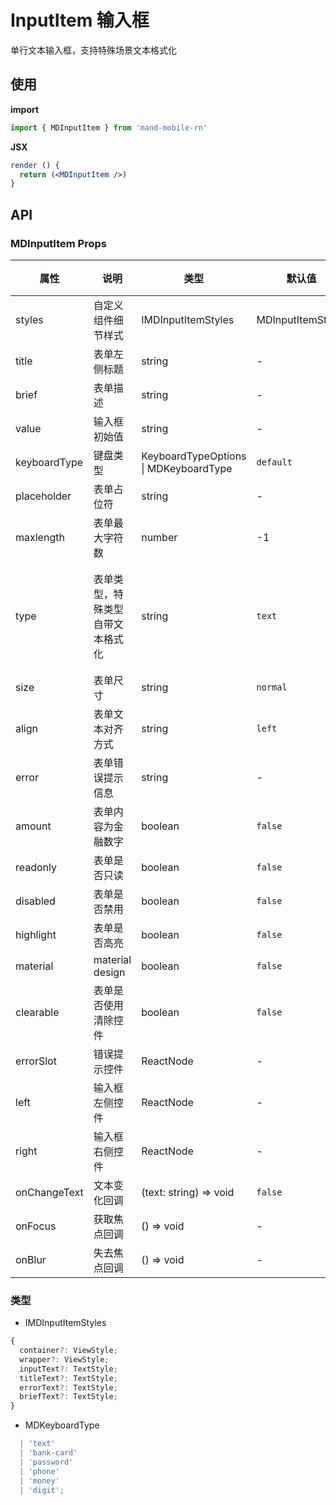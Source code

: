 # InputItem 输入框

单行文本输入框，支持特殊场景文本格式化

## 使用

**import**

```javascript
import { MDInputItem } from 'mand-mobile-rn'
```

**JSX**

```jsx
render () {
  return (<MDInputItem />)
}
```

## API

### MDInputItem Props

| 属性         | 说明                             | 类型                                  | 默认值            | 必须 | 备注                                                                                                                           |
| ------------ | -------------------------------- | ------------------------------------- | ----------------- | ---- | ------------------------------------------------------------------------------------------------------------------------------ |
| styles       | 自定义组件细节样式               | IMDInputItemStyles                    | MDInputItemStyles | N    | -                                                                                                                              |
| title        | 表单左侧标题                     | string                                | -                 | N    | -                                                                                                                              |
| brief        | 表单描述                         | string                                | -                 | N    | -                                                                                                                              |
| value        | 输入框初始值                     | string                                | -                 | N    | -                                                                                                                              |
| keyboardType | 键盘类型                         | KeyboardTypeOptions \| MDKeyboardType | `default`         | N    | -                                                                                                                              |
| placeholder  | 表单占位符                       | string                                | -                 | N    | -                                                                                                                              |
| maxlength    | 表单最大字符数                   | number                                | -1                | N    | `phone`类型固定为 11                                                                                                           |
| type         | 表单类型，特殊类型自带文本格式化 | string                                | `text`            | N    | `text(文本)`,`bankCard(银行卡号)`,`phone(手机号)`, `money(金额)`,`digit(数字)`,`password(密码)`,以及其他的标准`Html Input`类型 |
| size         | 表单尺寸                         | string                                | `normal`          | N    | `large`,`normal`                                                                                                               |
| align        | 表单文本对齐方式                 | string                                | `left`            | N    | `left`,`center`,`right`                                                                                                        |
| error        | 表单错误提示信息                 | string                                | -                 | N    | -                                                                                                                              |
| amount       | 表单内容为金融数字               | boolean                               | `false`           | N    | -                                                                                                                              |
| readonly     | 表单是否只读                     | boolean                               | `false`           | N    | -                                                                                                                              |
| disabled     | 表单是否禁用                     | boolean                               | `false`           | N    | -                                                                                                                              |
| highlight    | 表单是否高亮                     | boolean                               | `false`           | N    | -                                                                                                                              |
| material     | material design                  | boolean                               | `false`           | N    | -                                                                                                                              |
| clearable    | 表单是否使用清除控件             | boolean                               | `false`           | N    | -                                                                                                                              |
| errorSlot    | 错误提示控件                     | ReactNode                             | -                 | N    | -                                                                                                                              |
| left         | 输入框左侧控件                   | ReactNode                             | -                 | N    | -                                                                                                                              |
| right        | 输入框右侧控件                   | ReactNode                             | -                 | N    | -                                                                                                                              |
| onChangeText | 文本变化回调                     | (text: string) => void                | `false`           | N    | -                                                                                                                              |
| onFocus      | 获取焦点回调                     | () => void                            | -                 | N    | -                                                                                                                              |
| onBlur       | 失去焦点回调                     | () => void                            | -                 | N    | -                                                                                                                              |

### 类型

- IMDInputItemStyles

```js
{
  container?: ViewStyle;
  wrapper?: ViewStyle;
  inputText?: TextStyle;
  titleText?: TextStyle;
  errorText?: TextStyle;
  briefText?: TextStyle;
}
```

- MDKeyboardType

```js
  | 'text'
  | 'bank-card'
  | 'password'
  | 'phone'
  | 'money'
  | 'digit';
```

